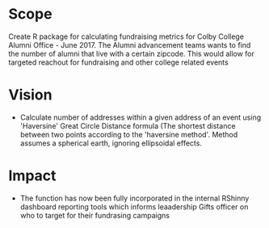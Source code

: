 # Scope
Create R package for calculating fundraising metrics for Colby College Alumni Office - June 2017. The Alumni advancement teams wants to find the number of alumni that live with a certain zipcode. This would allow for targeted  reachout for fundraising and other college related events
# Vision
* Calculate number of addresses within a given address of an event using 'Haversine' Great Circle Distance formula (The shortest distance between two points according to the 'haversine method'. Method assumes a spherical earth, ignoring ellipsoidal effects.
# Impact
* The function has now been fully incorporated in the internal RShinny dashboard reporting tools which informs leaadership Gifts officer on who to target for their fundrasing campaigns

